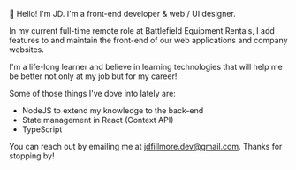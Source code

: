 👋 Hello! I'm JD. I'm a front-end developer & web / UI designer.

In my current full-time remote role at Battlefield Equipment Rentals, I add features to and maintain the front-end of our web applications and company websites.

I'm a life-long learner and believe in learning technologies that will help me be better not only at my job but for my career! 

Some of those things I've dove into lately are:

- NodeJS to extend my knowledge to the back-end
- State management in React (Context API)
- TypeScript

You can reach out by emailing me at jdfillmore.dev@gmail.com. Thanks for stopping by!

<!---
jd-fillmore/jd-fillmore is a ✨ special ✨ repository because its `README.md` (this file) appears on your GitHub profile.
You can click the Preview link to take a look at your changes.
--->
